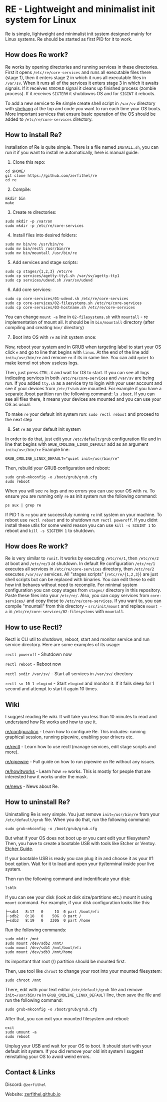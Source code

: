 # RE - Lightweight and minimalist init system for Linux

Re is simple, lightweight and minimalist init system designed mainly for Linux systems. Re should be started as first PID for it to work.

## How does Re work?

Re works by opening directories and running services in these directories. First it opens `/etc/re/core-services` and runs all executable files there (stage 1), then it enters stage 2 in which it runs all executable files in `/var/sv`. When it runs all of the services it enters stage 3 in which it awaits signals. If it receives `SIGCHLD` signal it cleans up finished process (zombie process). If it receives `SIGTERM` it shutdowns OS and for `SIGINT` it reboots.

To add a new service to Re simple create shell script in `/var/sv` directory with [shebang](https://en.wikipedia.org/wiki/Shebang_(Unix)) at the top and code you want to run each time your OS boots. More important services that ensure basic operation of the OS should be added to `/etc/re/core-services` directory.

## How to install Re?

Installation of Re is quite simple. There is a file named `INSTALL.sh`, you can run it if you want to install re automatically, here is manual guide:

1. Clone this repo:
```
cd $HOME/
git clone https://github.com/zerfithel/re
cd re
```

2. Compile:
```
mkdir bin
make
```

3. Create re directories:
```
sudo mkdir -p /var/on
sudo mkdir -p /etc/re/core-services
```

4. Install files into desired folders:
```
sudo mv bin/re /usr/bin/re
sudo mv bin/rectl /usr/bin/re
sudo mv bin/mountall /usr/bin/re
```

5. Add services and stage scripts:
```
sudo cp stages/{1,2,3} /etc/re
sudo cp services/agetty-tty1.sh /var/sv/agetty-tty1
sudo cp services/udevd.sh /var/sv/udevd
```

6. Add core services:
```
sudo cp core-services/01-udevd.sh /etc/re/core-services
sudo cp core-services/02-filesystems.sh /etc/re/core-services
sudo cp core-services/03-hostname.sh /etc/re/core-services
```

You can change `mount -a` line in `02-filesystems.sh` with `mountall` - re implementation of mount all. It should be in `bin/mountall` directory (after compiling and creating `bin/` directory)

7. Boot into OS with `re` as init system once:

Now, reboot your system and in GRUB when targeting label to start your OS click `e` and go to line that begins with `linux`. At the end of the line add `init=/usr/bin/re` and remove `ro` if its in same line. You can add `quiet` to make kernel not show useless logs.

Then, just press `CTRL-X` and wait for OS to start. If you can see all logs indicating services in both `/etc/re/core-services` and `/var/sv` are being run. If you added `tty.sh` as a service try to login with your user account and see if your devices from `/etc/fstab` are mounted. For example if you have a separate /boot partition run the following command: `ls /boot`. If you can see all files there, it means your devices are mounted and you can use your OS as usual.

To make `re` your default init system run:
```sudo rectl reboot```
and proceed to the next step

8. Set `re` as your default init system

In order to do that, just edit your `/etc/default/grub` configuration file and in line that begins with `GRUB_CMDLINE_LINUX_DEFAULT` add as an argument `init=/usr/bin/re`
Example line:
```
GRUB_CMDLINE_LINUX_DEFAULT="quiet init=/usr/bin/re"
```

Then, rebuild your GRUB configuration and reboot:
```
sudo grub-mkconfig -o /boot/grub/grub.cfg
sudo reboot
```

When you will see `re` logs and no errors you can use your OS with `re`. To ensure you are running only `re` as init system run the following command:
```
ps aux | grep re
```

If PID 1 is `re` you are successfuly running `re` init system on your machine. To reboot use `rectl reboot` and to shutdown run `rectl poweroff`. If you didnt install these utils for some weird reason you can use `kill -s SIGINT 1` to reboot and `kill -s SIGTERM 1` to shutdown.

## How does Re work?

Re is very similar to `runit`. It works by executing `/etc/re/1`, then `/etc/re/2` at boot and `/etc/re/3` at shutdown. In default Re configuration `/etc/re/1` executes all services in `/etc/re/core-services` directory, then `/etc/re/2` executes `/var/sv/` services. All "stages scripts" (`/etc/re/{1,2,3}`) are just shell scripts but can be replaced with binaries. You can edit these to edit how init behaves without need to recompile. For minimal system configuration you can copy stages from `stages/` directory in this repository. Paste these files into your `/etc/re/`. Also, you can copy services from `core-services/` and copy these to `/etc/re/core-services`. If you want to, you can compile "mountall" from this directory - `src/init/mount` and replace `mount -a` in `/etc/re/core-services/02-filesystems` with `mountall`.

## How to use Rectl?

Rectl is CLI util to shutdown, reboot, start and monitor service and run service directory. Here are some examples of its usage:

`rectl poweroff` - Shutdown now

`rectl reboot` - Reboot now

`rectl svdir /var/sv/` - Start all services in `/var/sv/` directory

`rectl sv 10 1 elogind` - Start `elogind` and monitor it. If it fails sleep for 1 second and attempt to start it again 10 times.

## Wiki

I suggest reading Re wiki. It will take you less than 10 minutes to read and understand how Re works and how to use it.

[re/configuration](https://zerfithel.github.io/software/re/configuration) - Learn how to configure Re. This includes: running graphical session, running pipewire, enabling your drivers etc.

[re/rectl](https://zerfithel.github.io/software/re/rectl) - Learn how to use rectl (manage services, edit stage scripts and more).

[re/pipewire](https://zerfithel.github.io/software/re/pipewire) - Full guide on how to run pipewire on Re without any issues.

[re/howitworks](https://zerfithel.github.io/software/re/howitworks) - Learn how `re` works. This is mostly for people that are interested how it works under the mask.

[re/news](https://zerfithel.github.io/software/re/news) - News about Re.

## How to uninstall Re?

Uninstalling Re is very simple. You just remove `init=/usr/bin/re` from your `/etc/default/grub` file. When you do that, run the following command:
```
sudo grub-mkconfig -o /boot/grub/grub.cfg
```

But what if your OS does not boot up or you cant edit your filesystem? Then, you have to create a bootable USB with tools like Etcher or Ventoy. [Etcher Guide](https://www.how2shout.com/how-to/balenaetcher-how-to-create-a-bootable-usb-flash-drive-using-etcher.html).

If your bootable USB is ready you can plug it in and choose it as your #1 boot option. Wait for it to load and open your tty/terminal inside your live system.

Then run the following command and indentificate your disk:
```
lsblk
```

If you can see your disk (look at disk size/partitions etc.) mount it using `mount` command.
For example, if your disk configuration looks like this:
```
├─sdb1   8:17   0     1G  0 part /boot/efi
├─sdb2   8:18   0    50G  0 part /
├─sdb3   8:19   0   330G  0 part /home
```

Run the following commands:
```
sudo mkdir /mnt
sudo mount /dev/sdb2 /mnt/
sudo mount /dev/sdb1 /mnt/boot/efi
sudo mount /dev/sdb3 /mnt/home
```

Its important that root (/) partition should be mounted first.

Then, use tool like `chroot` to change your root into your mounted filesystem:
```
sudo chroot /mnt
```

There, edit with your text editor `/etc/default/grub` file and remove `init=/usr/bin/re` in `GRUB_CMDLINE_LINUX_DEFAULT` line, then save the file and run the following command:
```
sudo grub-mkconfig -o /boot/grub/grub.cfg
```
After that, you can exit your mounted filesystem and reboot:
```
exit
sudo umount -a
sudo reboot
```

Unplug your USB and wait for your OS to boot. It should start with your default init system. If you did remove your old init system I suggest reinstalling your OS to avoid weird errors.

## Contact & Links

Discord: `@zerfithel`

Website: [zerfithel.github.io](https://zerfithel.github.io)
